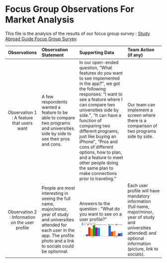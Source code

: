 #  Focus Group Observations For Market Analysis

This file is the analysis of the results of our focus group survey : [Study Abroad Guide Focus Group Survey](https://docs.google.com/forms/d/e/1FAIpQLScj9X045MlKwS6MV4iqcJmKFbzhplZORxbv02UyInDYFxdFLg/viewform?usp=sf_link).

| Observations | Observation Statement |Supporting Data | Team Action (if any) |
| :---:        |  :---           | :---          | :---        |
|Observation 1 : A feature that users want  | A few respondents wanted a feature to be able to compare two programs and universities side by side to see their pros and cons. | In our open-ended question, “What features do you want to see implemented in the app?”, we got the following responses: “I want to see a feature where I can compare two universities side by side.”, “It can have a function of comparing two different programs, just like buying an iPhone”, “Pros and cons of different options, how to plan, and a feature to meet other people doing the same plan to make connections prior to traveling.” | Our team can implement a screen where there is a comparison of two programs side by side. |
| Observation 2 : Information on the user profile | People are most interesting in seeing the full name, major/minor, year of study and universities attended for each user in the app. The profile photo and a link to socials could be optionnal.| Answers to the question : "What do you want to see on a user profile?" ![Data](/src/UserProfileInformationData.png)| Each user profile will have mandatory information (full name, major/minor, year of study and universities attended) and optional information (picture, link to socials).|


